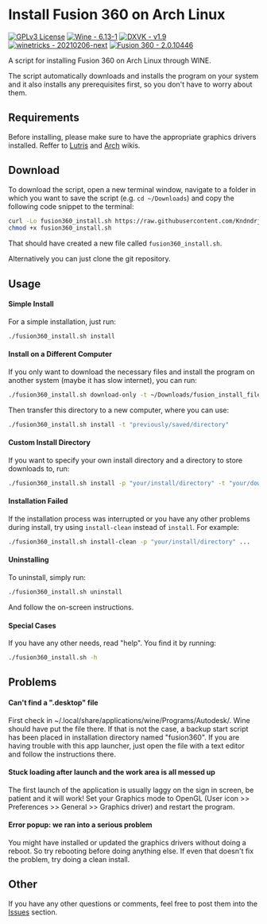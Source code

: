 # Install Fusion 360 on Arch Linux
[![GPLv3 License](https://img.shields.io/badge/License-GPL%20v3-yellow?style=for-the-badge)](https://opensource.org/licenses/) [![Wine - 6.13-1](https://img.shields.io/badge/Wine-6.13--1-red?style=for-the-badge)](https://www.winehq.org/) [![DXVK - v1.9](https://img.shields.io/badge/DXVK-v1.9-2ea44f?style=for-the-badge)](https://github.com/doitsujin/dxvk) [![winetricks - 20210206-next](https://img.shields.io/badge/winetricks-20210206--next-2ea44f?style=for-the-badge)](https://github.com/Winetricks/winetricks) [![Fusion 360 - 2.0.10446](https://img.shields.io/badge/Fusion_360-2.0.10446-orange?style=for-the-badge)](https://www.autodesk.com/products/fusion-360/overview)

A script for installing Fusion 360 on Arch Linux through WINE.

The script automatically downloads and installs the program on your system and
it also installs any prerequisites first, so you don't have to worry about
them.

## Requirements
Before installing, please make sure to have the appropriate graphics drivers
installed. Reffer to
[Lutris](https://github.com/lutris/docs/blob/master/InstallingDrivers.md#arch--manjaro--other-arch-derivatives)
and [Arch](https://wiki.archlinux.org/title/Xorg#Driver_installation) wikis.

## Download
To download the script, open a new terminal window, navigate to a folder in
which you want to save the script (e.g. `cd ~/Downloads`) and copy the
following code snippet to the terminal:
```sh
curl -Lo fusion360_install.sh https://raw.githubusercontent.com/Kndndrj/Fusion-360-Arch-Linux-Script/main/fusion360_install.sh; \
chmod +x fusion360_install.sh
```
That should have created a new file called `fusion360_install.sh`.

Alternatively you can just clone the git repository.

## Usage
#### Simple Install
For a simple installation, just run:
```sh
./fusion360_install.sh install
```
#### Install on a Different Computer
If you only want to download the necessary files and install the program on
another system (maybe it has slow internet), you can run:
```sh
./fusion360_install.sh download-only -t ~/Downloads/fusion_install_files
```
Then transfer this directory to a new computer, where you can use:
```sh
./fusion360_install.sh install -t "previously/saved/directory"
```
#### Custom Install Directory
If you want to specify your own install directory and a directory to store
downloads to, run:
```sh
./fusion360_install.sh install -p "your/install/directory" -t "your/downloads/directory"
```
#### Installation Failed
If the installation process was interrupted or you have any other problems
during install, try using `install-clean` instead of `install`. For example:
```sh
./fusion360_install.sh install-clean -p "your/install/directory" ...
```
#### Uninstalling
To uninstall, simply run:
```sh
./fusion360_install.sh uninstall
```
And follow the on-screen instructions.
#### Special Cases
If you have any other needs, read "help". You find it by running:
```sh
./fusion360_install.sh -h
```

## Problems
#### Can't find a ".desktop" file
First check in ~/.local/share/applications/wine/Programs/Autodesk/. Wine should
have put the file there. If that is not the case, a backup start script has
been placed in installation directory named "fusion360". If you are having
trouble with this app launcher, just open the file with a text editor and
follow the instructions there.
#### Stuck loading after launch and the work area is all messed up
The first launch of the application is usually laggy on the sign in screen, be
patient and it will work!
Set your Graphics mode to OpenGL (User icon >> Preferences >> General >>
Graphics driver) and restart the program.
#### Error popup: we ran into a serious problem
You might have installed or updated the graphics drivers without doing a
reboot. So try rebooting before doing anything else. If even that doesn't fix
the problem, try doing a clean install.

## Other
If you have any other questions or comments, feel free to post them into the
[Issues](https://github.com/Kndndrj/Fusion-360-Arch-Linux-Script/issues)
section.
